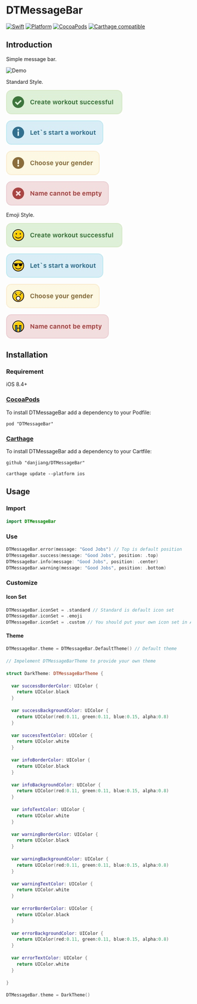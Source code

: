# DTMessageBar

[![Swift](https://img.shields.io/badge/Swift-4.0-ff3f26.svg?style=flat)](https://swift.org/)
[![Platform](https://img.shields.io/cocoapods/p/DTMessageBar.svg?style=flat)](http://cocoadocs.org/docsets/DTMessageBar)
[![CocoaPods](http://img.shields.io/cocoapods/v/DTMessageBar.svg)](https://cocoapods.org/pods/DTMessageBar)
[![Carthage compatible](https://img.shields.io/badge/Carthage-compatible-4BC51D.svg?style=flat)](https://github.com/Carthage/Carthage)

## Introduction

Simple message bar.

![Demo](Demo.gif)

Standard Style.

![Success Standard](images/success_standard.jpg)

![Info Standard](images/info_standard.jpg)

![Warning Standard](images/warning_standard.jpg)

![Error Standard](images/error_standard.jpg)

Emoji Style.

![Success Emoji](images/success_emoji.jpg)

![Info Emoji](images/info_emoji.jpg)

![Warning Emoji](images/warning_emoji.jpg)

![Error Emoji](images/error_emoji.jpg)

## Installation

### Requirement

iOS 8.4+

### [CocoaPods](http://cocoapods.org)

To install DTMessageBar add a dependency to your Podfile:

```
pod "DTMessageBar"
```

### [Carthage](https://github.com/Carthage/Carthage)

To install DTMessageBar add a dependency to your Cartfile:

```
github "danjiang/DTMessageBar"
```

```
carthage update --platform ios
```

## Usage

### Import

```swift
import DTMessageBar
```

### Use

```swift
DTMessageBar.error(message: "Good Jobs") // Top is default position
DTMessageBar.success(message: "Good Jobs", position: .top)
DTMessageBar.info(message: "Good Jobs", position: .center)
DTMessageBar.warning(message: "Good Jobs", position: .bottom)
```

### Customize

#### Icon Set

```swift
DTMessageBar.iconSet = .standard // Standard is default icon set
DTMessageBar.iconSet = .emoji
DTMessageBar.iconSet = .custom // You should put your own icon set in Assets.xcassets with name as success_custom, info_custom, warning_custom and error_custom.
```

#### Theme

```swift
DTMessageBar.theme = DTMessageBar.DefaultTheme() // Default theme

// Impelement DTMessageBarTheme to provide your own theme

struct DarkTheme: DTMessageBarTheme {
  
  var successBorderColor: UIColor {
    return UIColor.black
  }
  
  var successBackgroundColor: UIColor {
    return UIColor(red:0.11, green:0.11, blue:0.15, alpha:0.8)
  }
  
  var successTextColor: UIColor {
    return UIColor.white
  }
  
  var infoBorderColor: UIColor {
    return UIColor.black
  }
  
  var infoBackgroundColor: UIColor {
    return UIColor(red:0.11, green:0.11, blue:0.15, alpha:0.8)
  }
  
  var infoTextColor: UIColor {
    return UIColor.white
  }
  
  var warningBorderColor: UIColor {
    return UIColor.black
  }
  
  var warningBackgroundColor: UIColor {
    return UIColor(red:0.11, green:0.11, blue:0.15, alpha:0.8)
  }
  
  var warningTextColor: UIColor {
    return UIColor.white
  }
  
  var errorBorderColor: UIColor {
    return UIColor.black
  }
  
  var errorBackgroundColor: UIColor {
    return UIColor(red:0.11, green:0.11, blue:0.15, alpha:0.8)
  }
  
  var errorTextColor: UIColor {
    return UIColor.white
  }

}

DTMessageBar.theme = DarkTheme()
```